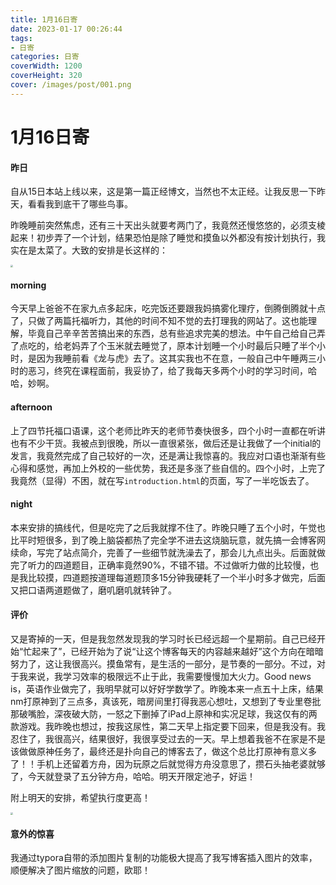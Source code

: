 ```yaml
---
title: 1月16日寄
date: 2023-01-17 00:26:44
tags:
- 日寄
categories: 日寄
coverWidth: 1200
coverHeight: 320
cover: /images/post/001.png
---
```


# 1月16日寄

#### 昨日

自从15日本站上线以来，这是第一篇正经博文，当然也不太正经。让我反思一下昨天，看看我到底干了哪些鸟事。

昨晚睡前突然焦虑，还有三十天出头就要考两门了，我竟然还慢悠悠的，必须支棱起来！初步弄了一个计划，结果恐怕是除了睡觉和摸鱼以外都没有按计划执行，我实在是太菜了。大致的安排是长这样的：

<img src="/img/1.png" style="zoom:25%;" />

#### morning

今天早上爸爸不在家九点多起床，吃完饭还要跟我妈搞雾化理疗，倒腾倒腾就十点了，只做了两篇托福听力，其他的时间不知不觉的去打理我的网站了。这也能理解，毕竟自己辛辛苦苦搞出来的东西，总有些追求完美的想法。中午自己给自己弄了点吃的，给老妈弄了个玉米就去睡觉了，原本计划睡一个小时最后只睡了半个小时，是因为我睡前看《龙与虎》去了。这其实我也不在意，一般自己中午睡两三小时的恶习，终究在课程面前，我妥协了，给了我每天多两个小时的学习时间，哈哈，妙啊。

#### afternoon

上了四节托福口语课，这个老师比昨天的老师节奏快很多，四个小时一直都在听讲也有不少干货。我被点到很晚，所以一直很紧张，做后还是让我做了一个initial的发言，我竟然完成了自己较好的一次，还是满让我惊喜的。我应对口语也渐渐有些心得和感觉，再加上外校的一些优势，我还是多涨了些自信的。四个小时，上完了我竟然（显得）不困，就在写`introduction.html`的页面，写了一半吃饭去了。

#### night

本来安排的搞线代，但是吃完了之后我就撑不住了。昨晚只睡了五个小时，午觉也比平时短很多，到了晚上脑袋都热了完全学不进去这烧脑玩意，就先搞一会博客网续命，写完了站点简介，完善了一些细节就洗澡去了，那会儿九点出头。后面就做完了听力的四道题目，正确率竟然90%，不错不错。不过做听力做的比较慢，也是我比较摸，四道题按道理每道题顶多15分钟我硬耗了一个半小时多才做完，后面又把口语两道题做了，磨叽磨叽就转钟了。

#### 评价

又是寄掉的一天，但是我忽然发现我的学习时长已经远超一个星期前。自己已经开始“忙起来了”，已经开始为了说“让这个博客每天的内容越来越好”这个方向在暗暗努力了，这让我很高兴。摸鱼常有，是生活的一部分，是节奏的一部分。不过，对于我来说，我学习效率的极限远不止于此，我需要慢慢加大火力。Good news is，英语作业做完了，我明早就可以好好学数学了。昨晚本来一点五十上床，结果nm打原神到了三点多，真该死，暗房间里打得我恶心想吐，又想到了专业里卷批那破嘴脸，深夜破大防，一怒之下删掉了iPad上原神和实况足球，我这仅有的两款游戏。我昨晚也想过，按我这尿性，第二天早上指定要下回来，但是我没有。我忍住了，我很高兴，结果很好，我很享受过去的一天。早上想着我爸不在家是不是该做做原神任务了，最终还是扑向自己的博客去了，做这个总比打原神有意义多了！！手机上还留着方舟，因为玩原之后就觉得方舟没意思了，攒石头抽老婆就够了，今天就登录了五分钟方舟，哈哈。明天开限定池子，好运！

附上明天的安排，希望执行度更高！

<img src="/img/2.png" style="zoom:25%;" />

#### 意外的惊喜

我通过typora自带的添加图片复制的功能极大提高了我写博客插入图片的效率，顺便解决了图片缩放的问题，欧耶！
